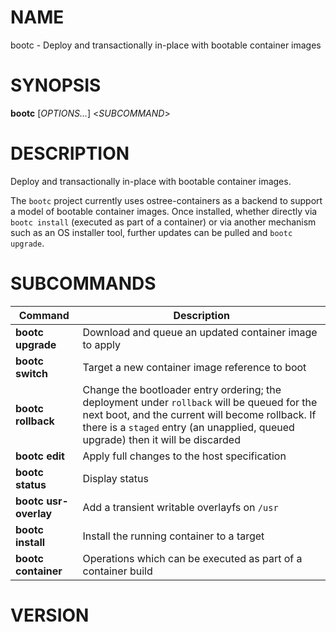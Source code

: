 # NAME

bootc - Deploy and transactionally in-place with bootable container
images

# SYNOPSIS

**bootc** \[*OPTIONS...*\] <*SUBCOMMAND*>

# DESCRIPTION

Deploy and transactionally in-place with bootable container images.

The `bootc` project currently uses ostree-containers as a backend to
support a model of bootable container images. Once installed, whether
directly via `bootc install` (executed as part of a container) or via
another mechanism such as an OS installer tool, further updates can be
pulled and `bootc upgrade`.

<!-- BEGIN GENERATED OPTIONS -->
<!-- END GENERATED OPTIONS -->

# SUBCOMMANDS

<!-- BEGIN GENERATED SUBCOMMANDS -->
| Command | Description |
|---------|-------------|
| **bootc upgrade** | Download and queue an updated container image to apply |
| **bootc switch** | Target a new container image reference to boot |
| **bootc rollback** | Change the bootloader entry ordering; the deployment under `rollback` will be queued for the next boot, and the current will become rollback.  If there is a `staged` entry (an unapplied, queued upgrade) then it will be discarded |
| **bootc edit** | Apply full changes to the host specification |
| **bootc status** | Display status |
| **bootc usr-overlay** | Add a transient writable overlayfs on `/usr` |
| **bootc install** | Install the running container to a target |
| **bootc container** | Operations which can be executed as part of a container build |

<!-- END GENERATED SUBCOMMANDS -->

# VERSION

<!-- VERSION PLACEHOLDER -->

